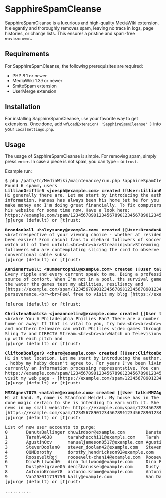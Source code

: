 # SapphireSpamCleanse

SapphireSpamCleanse is a luxurious and high-quality MediaWiki extension. It elegantly and thoroughly removes spam,
leaving no trace in logs, page histories, or change lists. This ensures a pristine and spam-free environment.

## Requirements

For SapphireSpamCleanse, the following prerequisites are required:

- PHP 8.1 or newer
- MediaWiki 1.39 or newer
- SmiteSpam extension
- UserMerge extension

## Installation

For installing SapphireSpamCleanse, use your favorite way to get extensions. Once done,
add `wfLoadExtension( 'SapphireSpamCleanse' )` into your `LocalSettings.php`.

## Usage

The usage of SapphireSpamCleanse is simple. For removing spam, simply press `enter`. In case a piece is not spam, you
can type `t` or `trust`.

Example run:

<pre>
$ php /path/to/MediaWiki/maintenance/run.php SapphireSpamCleanse:cleanse
Found 6 spammy users
<b>LillianGriffin6 &lt;joesph@example.com> created [[User:LillianGriffin6]]</b>
Hi generally there are. Let me start by introducing the author, her name is Jaquelyn Rinker and she totally loves this
information. Kansas has always been his home but he for you to be move in order to his family. Booking holidays is how I
make money and I'm doing great financially. To fix computers is remedy . I love most almost all. He's been working on
his website for some time now. Have a look here:
https://example.com/spam/12345678901234567890123456789012345&lt;br>&lt;br>Feel free to visit my blo
[p]urge (default) or [t]rust:

<b>BrandonDoll &lt;haleysunny@example.com> created [[User:BrandonDoll]]</b>
&lt;br>Irrespective of your viewing choice - whether at residence or a sports bar - watching 49ers games has by no means
been easier! From casual fans to diehard followers of soccer, this information can help you find an applicable place to
watch all of them unfold.&lt;br>&lt;br>&lt;br>Streaming&lt;br>Streaming services provide an easy and inexpensive method for 49ers
followers who are contemplating slicing the cord to observe 49ers games without cable subscription. Their benefits over
conventional cable subsc
[p]urge (default) or [t]rust:

<b>AnnieHartwell5 &lt;humbertophil@example.com> created [[User talk:AnnieHartwell5]]</b>
Every ripple and every current speak to me. Being a professional swimmer, the water is both my challenge as well as my
source of comfort. When I'm not in a pool, the survival games keep my interest. Like the way I go about my business in
the water the games test my abilities, resiliency and
[https://example.com/spam/123456789012345678901234567890123456789012345678901234567890123456789012345678901 game]
perseverance.&lt;br>&lt;br>Feel free to visit my blog [https://example.com/spam/1234567890123456789

[p]urge (default) or [t]rust:

<b>ChristenaRuatoka &lt;joeanncelina@example.com> created [[User talk:ChristenaRuatoka]]</b>
&lt;br>Are You A Philadelphia Phillies Fan? There are a number of methods you may watch every recreation whether or not at
home or away! If that is vital to you, try how.&lt;br>&lt;br>&lt;br>&lt;br>Fans in southeastern Pennsylvania, southern New Jersey,
and northern Delaware can watch Phillies video games through streaming providers such as fubo Television, YouTube Tv,
Sling Tv and DIRECTV Stream.&lt;br>&lt;br>&lt;br>Watch on Television&lt;br>As an avid Philadelphia Phillies fan, you seemingly keep
up with each pitch and
[p]urge (default) or [t]rust:

<b>CliftonBoulger9 &lt;charo@example.com> created [[User:CliftonBoulger9]]</b>
Hi in that location. Let me start by introducing the author, her name is Karima. Greeting card collecting is earn money
. hobby my hubby doesn't agree to. For years I've been living in Virginia and they will never transition. She is
currently an information processing representative. You can find my website here:
https://example.com/spam/123456789012345678901234567890123456789012345678901234567890123456789012345&lt;br>&lt;br>Feel free to
visit my web page - [https://example.com/spam/123456789012345678
[p]urge (default) or [t]rust:

<b>MMZAgnes7075 &lt;natalee@example.com> created [[User talk:MMZAgnes7075]]</b>
Hi at hand. My name is Stanford Heidel. My house has in The state of florida. What she really enjoys doing is to get
done magic certain to she is intending to earn with it. She is currently a data processing company. Check out the modern
news in my small website: https://example.com/spam/12345678901234567890123456789012345678901&lt;br>&lt;br>my blog -
[https://example.com/spam/12345678901234567890123456789012345678901 Mover birmingham]
[p]urge (default) or [t]rust:

List of new user accounts to purge:
0       DanutaBallinger chuwindsor@example.com        Danuta Ballinger
1       TarahV4638      tarahchecchi11@example.com    Tarah Checchi
2       AgustinOcv      manualjameson8517@example.com Agustin Clanton
3       StevenDoolan0   steven_doolan42@example.com   Steven Doolan
4       QQMDorothy      dorothy_hendrickson92@example.com     Dorothy Hendrickson
5       RooseveltRgj    roosevelt-chan14@example.com  Roosevelt Chan
6       DinaFullwood0   dina_fullwood@example.com     Dina Fullwood
7       DustyBelgrave05 denisharussel@example.com     Dusty Belgrave
8       AntonioKrome78  antonio.krome@example.com     Antonio Krome
9       Van258011719750 kally@example.com             Van Dawkins
[p]urge (default) or [t]rust:

..........
</pre>
